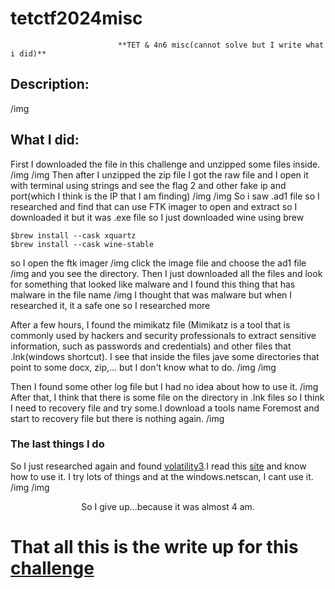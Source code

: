 # tetctf2024misc
                            **TET & 4n6 misc(cannot solve but I write what i did)**

## Description:
/img

## What I did:

First I downloaded the file in this challenge and unzipped some files inside.
/img
/img
Then after I unzipped the zip file I got the raw file and I open it with terminal using strings and see the flag 2 and other fake ip and port(which I think is the IP that I am finding)
/img
/img
So i saw .ad1 file so I researched and find that can use FTK imager to open and extract so I downloaded it but it was .exe file so I just downloaded wine using brew
```
$brew install --cask xquartz
$brew install --cask wine-stable
```
so I open the ftk imager
/img
click the image file and choose the ad1 file
/img
and you see the directory. Then I just downloaded all the files and look for something that looked like malware and I found this thing that has malware in the file name
/img
I thought that was malware but when I researched it, it a safe one so I researched more

After a few hours, I found the mimikatz file (Mimikatz is a tool that is commonly used by hackers and security professionals to extract sensitive information, such as passwords and credentials) and other files that .lnk(windows shortcut). I see that inside the files jave some directories that point to some docx, zip,... but I don't know what to do.
/img
/img

Then I found some other log file but I had no idea about how to use it.
/img
After that, I think that there is some file on the directory in .lnk files so I think I need to recovery file and try some.I download a tools name Foremost and start to recovery file but there is nothing again.
/img

### The last things I do
So I just researched again and found [volatility3](https://volatility3.readthedocs.io/en/stable/).I read this [site](https://www.varonis.com/blog/how-to-use-volatility) and know how to use it. I try lots of things and at the windows.netscan, I cant use it.
/img
/img

<p align="center">So I give up...because it was almost 4 am.


# That all this is the write up for this [challenge](https://ctf.krauq.com/tetctf-2024)


